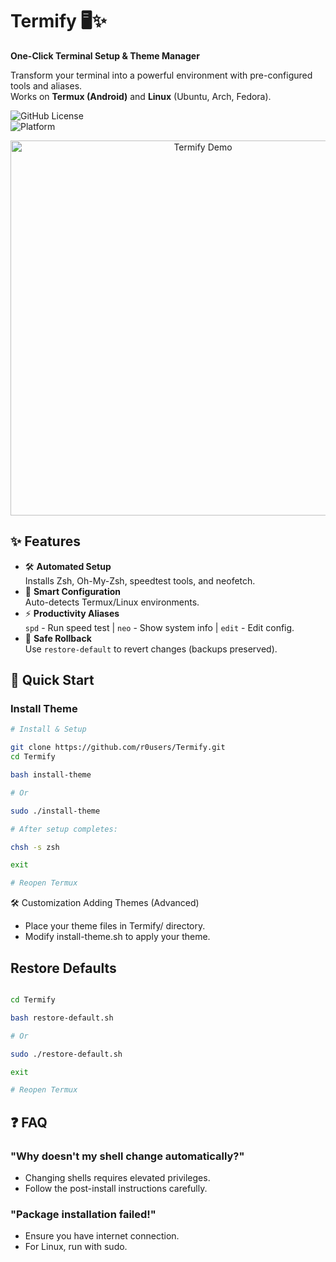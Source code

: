 # Termify 🖥️✨  
**One-Click Terminal Setup & Theme Manager**  

Transform your terminal into a powerful environment with pre-configured tools and aliases.  
Works on **Termux (Android)** and **Linux** (Ubuntu, Arch, Fedora).  

![GitHub License](https://img.shields.io/badge/License-MIT-blue)  
![Platform](https://img.shields.io/badge/Platform-Termux%20%7C%20Linux-green)  

<div align="center">
  <img src="https://i.imgur.com/your-demo-image.png" width="600" alt="Termify Demo">  
</div>

## ✨ Features  
- 🛠️ **Automated Setup**  
  Installs Zsh, Oh-My-Zsh, speedtest tools, and neofetch.  
- 🔌 **Smart Configuration**  
  Auto-detects Termux/Linux environments.  
- ⚡ **Productivity Aliases**  
  `spd` - Run speed test | `neo` - Show system info | `edit` - Edit config.  
- 🔄 **Safe Rollback**  
  Use `restore-default` to revert changes (backups preserved).  

## 🚀 Quick Start  

### Install Theme 
```bash  
# Install & Setup  

git clone https://github.com/r0users/Termify.git  
cd Termify

bash install-theme

# Or

sudo ./install-theme 

# After setup completes:  

chsh -s zsh 

exit 

# Reopen Termux 
```

🛠️ Customization
Adding Themes (Advanced)

- Place your theme files in Termify/ directory.
- Modify install-theme.sh to apply your theme.

## Restore Defaults
```bash

cd Termify

bash restore-default.sh

# Or

sudo ./restore-default.sh

exit  

# Reopen Termux 
```

## ❓ FAQ
### "Why doesn't my shell change automatically?"

- Changing shells requires elevated privileges.
- Follow the post-install instructions carefully.

### "Package installation failed!"

- Ensure you have internet connection.
- For Linux, run with sudo.